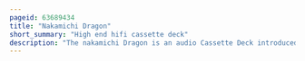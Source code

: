 ```yaml
---
pageid: 63689434
title: "Nakamichi Dragon"
short_summary: "High end hifi cassette deck"
description: "The nakamichi Dragon is an audio Cassette Deck introduced by Nakamichi in 1982 and marketed until 1994. The Dragon was the first Nakamichi Model with bidirectional Replay Capability and the World's first Production Tape Recorder with an automatic Azimuth Correction System ; this Feature, which was invented by Philips Engineers and improved by Niro Nakamichi, continuously adjusts the Azimuth of the Replay Head to minimize apparent Head Skew and correctly reproduce the treble signal Present on the Tape. The System allows the correct Reproduction of mechanically skewed Cassettes and Recordings made on misaligned Decks. Similar Systems have been used in the nakamichi td-1200 Car Cassette Player and in the marantz sd-930 Cassette Deck except for the Dragon."
---
```

